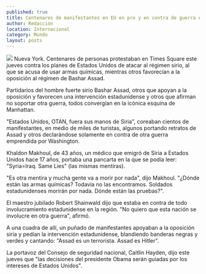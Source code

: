 ```yaml
---
published: true
title: Centenares de manifestantes en EU en pro y en contra de guerra en Siria
author: Redacción
location: Internacional
category: Mundo
layout: posts
---
```


![](http://i.imgur.com/XU2XdTWm.jpg)
Nueva York. Centenares de personas protestaban en Times Square este jueves contra los planes de Estados Unidos de atacar al régimen sirio, al que se acusa de usar armas químicas, mientras otros favorecían a la oposición al régimen de Bashar Assad.

Partidarios del hombre fuerte sirio Bashar Assad, otros que apoyan a la oposición y favorecen una intervención estadunidense y otros que afirman no soportar otra guerra, todos convergían en la icónica esquina de Manhattan.

"Estados Unidos, OTAN, fuera sus manos de Siria", coreaban cientos de manifestantes, en medio de miles de turistas, algunos portando retratos de Assad y otros declarándose solamente en contra de otra guerra emprendida por Washington.

Khaldon Makhoul, de 43 años, un médico que emigró de Siria a Estados Unidos hace 17 años, portaba una pancarta en la que se podía leer: "Syria=Iraq. Same Lies" (las mismas mentiras).

"Es otra mentira y mucha gente va a morir por nada", dijo Makhoul. "¿Dónde están las armas químicas? Todavía no las encontramos. Soldados estadunidenses morirán por nada. Dónde están las pruebas?".

El maestro jubilado Robert Shainwald dijo que estaba en contra de todo involucramiento estadunidense en la región. "No quiero que esta nación se involucre en otra guerra", afirmó.

A una cuadra de allí, un puñado de manifestantes apoyaban a la oposición siria y pedían la intervención estadunidense, blandiendo banderas negras y verdes y cantando: "Assad es un terrorista. Assad es Hitler".

La portavoz del Consejo de seguridad nacional, Caitlin Hayden, dijo este jueves que "las decisiones del presidente Obama serán guiadas por los intereses de Estados Unidos".
